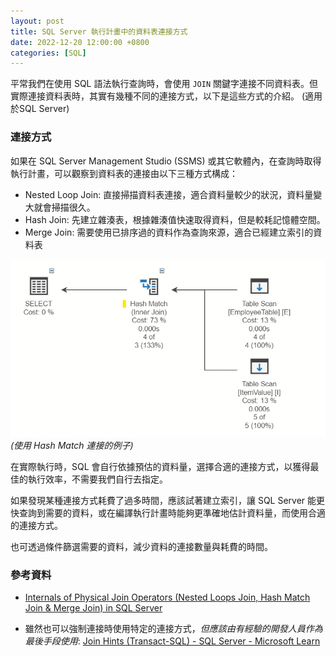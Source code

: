 ```yaml
---
layout: post
title: SQL Server 執行計畫中的資料表連接方式
date: 2022-12-20 12:00:00 +0800
categories: [SQL]
---
```


平常我們在使用 SQL 語法執行查詢時，會使用 `JOIN` 關鍵字連接不同資料表。但實際連接資料表時，其實有幾種不同的連接方式，以下是這些方式的介紹。 (適用於SQL Server)

### 連接方式

如果在 SQL Server Management Studio (SSMS) 或其它軟體內，在查詢時取得執行計畫，可以觀察到資料表的連接由以下三種方式構成：

- Nested Loop Join: 直接掃描資料表連接，適合資料量較少的狀況，資料量變大就會掃描很久。
- Hash Join: 先建立雜湊表，根據雜湊值快速取得資料，但是較耗記憶體空間。
- Merge Join: 需要使用已排序過的資料作為查詢來源，適合已經建立索引的資料表

![Hash Match](/assets/imgs/hash_match.png)
*(使用 Hash Match 連接的例子)*

在實際執行時，SQL 會自行依據預估的資料量，選擇合適的連接方式，以獲得最佳的執行效率，不需要我們自行去指定。

如果發現某種連接方式耗費了過多時間，應該試著建立索引，讓 SQL Server 能更快查詢到需要的資料，或在編譯執行計畫時能夠更準確地估計資料量，而使用合適的連接方式。

也可透過條件篩選需要的資料，減少資料的連接數量與耗費的時間。

### 參考資料

- [Internals of Physical Join Operators (Nested Loops Join, Hash Match Join & Merge Join) in SQL Server](https://www.sqlshack.com/internals-of-physical-join-operators-nested-loops-join-hash-match-join-merge-join-in-sql-server/)

- 雖然也可以強制連接時使用特定的連接方式，*但應該由有經驗的開發人員作為最後手段使用*:  [Join Hints (Transact-SQL) - SQL Server - Microsoft Learn](https://learn.microsoft.com/en-us/sql/t-sql/queries/hints-transact-sql-join?view=sql-server-ver16)